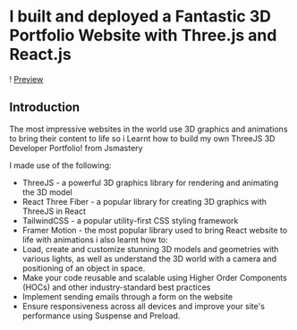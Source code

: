 # I built and deployed a Fantastic 3D Portfolio Website with Three.js and React.js
! [Preview](https://i.imgur.com/yJz2IXW.png)

## Introduction
The most impressive websites in the world use 3D graphics and animations to bring their content to life so i Learnt how to build my own ThreeJS 3D Developer Portfolio! from Jsmastery

 I made use of the following:
- ThreeJS - a powerful 3D graphics library for rendering and animating the 3D model
- React Three Fiber - a popular library for creating 3D graphics with ThreeJS in React
- TailwindCSS - a popular utility-first CSS styling framework
- Framer Motion - the most popular library used to bring React website to life with animations
i also learnt how to:
- Load, create and customize stunning 3D models and geometries with various lights, as well as understand the 3D world with a camera and positioning of an object in space.
- Make your code reusable and scalable using Higher Order Components (HOCs) and other industry-standard best practices
- Implement sending emails through a form on the website
- Ensure responsiveness across all devices and improve your site's performance using Suspense and Preload.


